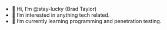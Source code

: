 - 👋 Hi, I’m @stay-lucky (Brad Taylor)
- 👀 I’m interested in anything tech related.
- 🌱 I’m currently learning programming and penetration testing.

<!---
stay-lucky/stay-lucky is a ✨ special ✨ repository because its `README.md` (this file) appears on your GitHub profile.
You can click the Preview link to take a look at your changes.
--->
